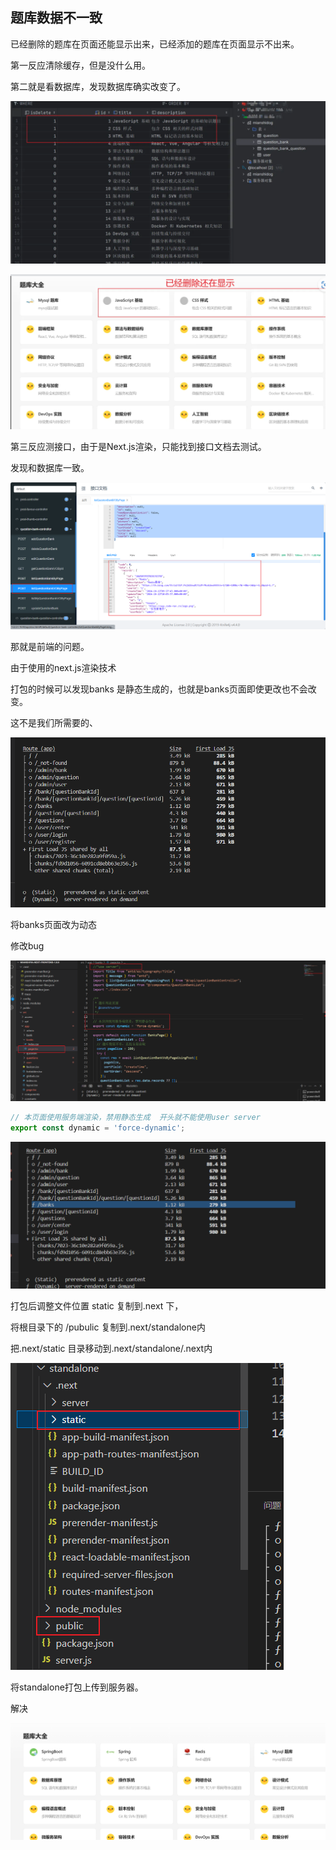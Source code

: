 ## 题库数据不一致

已经删除的题库在页面还能显示出来，已经添加的题库在页面显示不出来。

第一反应清除缓存，但是没什么用。

第二就是看数据库，发现数据库确实改变了。

![image-20241012235217888](images/bug手册.assets/image-20241012235217888.png)

![image-20241012235135173](images/bug手册.assets/image-20241012235135173.png)

第三反应测接口，由于是Next.js渲染，只能找到接口文档去测试。

发现和数据库一致。

![image-20241012235351989](images/bug手册.assets/image-20241012235351989.png)

那就是前端的问题。

由于使用的next.js渲染技术

打包的时候可以发现banks 是静态生成的，也就是banks页面即使更改也不会改变。

这不是我们所需要的、

![image-20241016231841703](images/bug手册.assets/image-20241016231841703.png)

将banks页面改为动态

修改bug

![image-20241016232950369](images/bug手册.assets/image-20241016232950369.png)

```.ts
// 本页面使用服务端渲染，禁用静态生成  开头就不能使用user server
export const dynamic = 'force-dynamic';
```

![image-20241016234043992](images/bug手册.assets/image-20241016234043992.png)

打包后调整文件位置 static 复制到.next 下，

将根目录下的 /pubulic 复制到.next/standalone内

把.next/static 目录移动到.next/standalone/.next内

![image-20241016235103567](images/bug手册.assets/image-20241016235103567.png)

将standalone打包上传到服务器。

解决

![image-20241017000151073](images/bug手册.assets/image-20241017000151073.png)